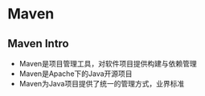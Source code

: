 # Maven

## Maven Intro

- Maven是项目管理工具，对软件项目提供构建与依赖管理
- Maven是Apache下的Java开源项目
- Maven为Java项目提供了统一的管理方式，业界标准